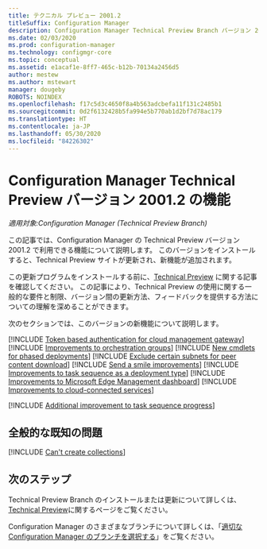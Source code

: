 ```yaml
---
title: テクニカル プレビュー 2001.2
titleSuffix: Configuration Manager
description: Configuration Manager Technical Preview Branch バージョン 2001.2 で利用できる新しい機能について説明します。
ms.date: 02/03/2020
ms.prod: configuration-manager
ms.technology: configmgr-core
ms.topic: conceptual
ms.assetid: e1acaf1e-8ff7-465c-b12b-70134a2456d5
author: mestew
ms.author: mstewart
manager: dougeby
ROBOTS: NOINDEX
ms.openlocfilehash: f17c5d3c4650f8a4b563adcbefa11f131c2485b1
ms.sourcegitcommit: 0d2f6132428b5fa994e5b770ab1d2bf7d78ac179
ms.translationtype: HT
ms.contentlocale: ja-JP
ms.lasthandoff: 05/30/2020
ms.locfileid: "84226302"
---
```

# <a name="features-in-configuration-manager-technical-preview-version-20012"></a>Configuration Manager Technical Preview バージョン 2001.2 の機能

*適用対象:Configuration Manager (Technical Preview Branch)*

この記事では、Configuration Manager の Technical Preview バージョン 2001.2 で利用できる機能について説明します。 このバージョンをインストールすると、Technical Preview サイトが更新され、新機能が追加されます。

この更新プログラムをインストールする前に、[Technical Preview](../technical-preview.md) に関する記事を確認してください。 この記事により、Technical Preview の使用に関する一般的な要件と制限、バージョン間の更新方法、フィードバックを提供する方法についての理解を深めることができます。

次のセクションでは、このバージョンの新機能について説明します。

<!-- [!INCLUDE [Example feature name](includes/2001-2/1234567.md)] -->

[!INCLUDE [Token based authentication for cloud management gateway](includes/2001-2/5686290.md)]
[!INCLUDE [Improvements to orchestration groups](includes/2001-2/3098816.md)]
[!INCLUDE [New cmdlets for phased deployments](includes/2001-2/6104290.md)]
[!INCLUDE [Exclude certain subnets for peer content download](includes/2001-2/3555777.md)]
[!INCLUDE [Send a smile improvements](includes/2001-2/5891852.md)]
[!INCLUDE [Improvements to task sequence as a deployment type](includes/2001-2/3555953.md)]
[!INCLUDE [Improvements to Microsoft Edge Management dashboard](includes/2001-2/3871913.md)]
[!INCLUDE [Improvements to cloud-connected services](includes/2001-2/4963230.md)]

[!INCLUDE [Additional improvement to task sequence progress](includes/2001-2/2356386.md)]
<!-- 5932692 -->

## <a name="general-known-issues"></a>全般的な既知の問題

[!INCLUDE [Can't create collections](includes/2001-2/known-issue-6197183.md)]

## <a name="next-steps"></a>次のステップ

Technical Preview Branch のインストールまたは更新について詳しくは、[Technical Preview](../technical-preview.md)に関するページをご覧ください。

Configuration Manager のさまざまなブランチについて詳しくは、「[適切な Configuration Manager のブランチを選択する](../../understand/which-branch-should-i-use.md)」をご覧ください。
